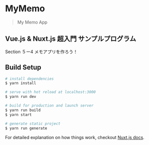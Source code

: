 # MyMemo

> My Memo App

## Vue.js & Nuxt.js 超入門 サンプルプログラム

Section ５ー4 メモアプリを作ろう！

## Build Setup

``` bash
# install dependencies
$ yarn install

# serve with hot reload at localhost:3000
$ yarn run dev

# build for production and launch server
$ yarn run build
$ yarn start

# generate static project
$ yarn run generate
```

For detailed explanation on how things work, checkout [Nuxt.js docs](https://nuxtjs.org).
